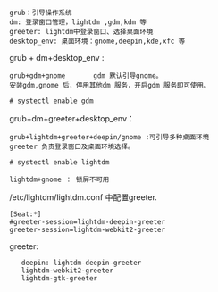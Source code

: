 ```
grub：引导操作系统
dm: 登录窗口管理，lightdm ,gdm,kdm 等
greeter: lightdm中登录窗口、选择桌面环境
desktop_env: 桌面环境：gnome,deepin,kde,xfc 等
```

grub  + dm+desktop_env :  

```
grub+gdm+gnome       gdm 默认引导gnome。
安装gdm,gnome 后，停用其他dm 服务，开启gdm 服务即可使用。

# systectl enable gdm
```



grub+dm+greeter+desktop_env：

```
grub+lightdm+greeter+deepin/gnome :可引导多种桌面环境
greeter 负责登录窗口及桌面环境选择。

# systectl enable lightdm

lightdm+gnome ： 锁屏不可用
```

/etc/lightdm/lightdm.conf   中配置greeter.

```
[Seat:*]
#greeter-session=lightdm-deepin-greeter
greeter-session=lightdm-webkit2-greeter
```

greeter:

```
​	deepin: lightdm-deepin-greeter
​	lightdm-webkit2-greeter
​	lightdm-gtk-greeter
```

